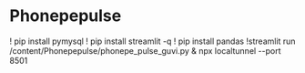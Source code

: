 # Phonepepulse

! pip install pymysql
! pip install streamlit -q
! pip install pandas
!streamlit run /content/Phonepepulse/phonepe_pulse_guvi.py & npx localtunnel --port 8501
